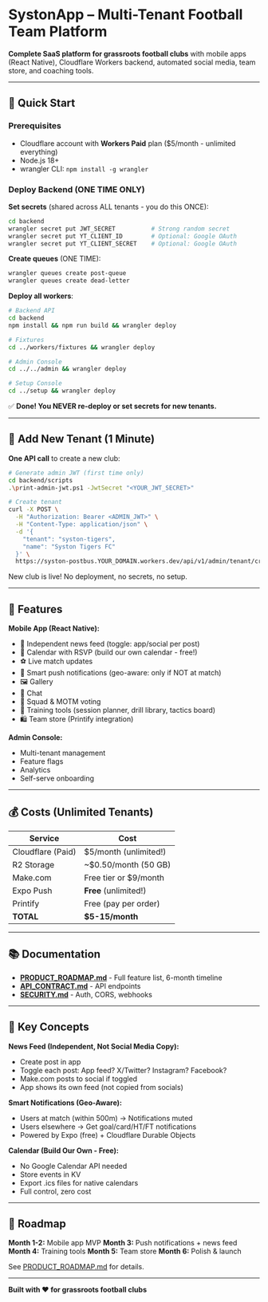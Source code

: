 # SystonApp – Multi-Tenant Football Team Platform

**Complete SaaS platform for grassroots football clubs** with mobile apps (React Native), Cloudflare Workers backend, automated social media, team store, and coaching tools.

---

## 🚀 Quick Start

### Prerequisites
- Cloudflare account with **Workers Paid** plan ($5/month - unlimited everything)
- Node.js 18+
- wrangler CLI: `npm install -g wrangler`

### Deploy Backend (ONE TIME ONLY)

**Set secrets** (shared across ALL tenants - you do this ONCE):
```bash
cd backend
wrangler secret put JWT_SECRET          # Strong random secret
wrangler secret put YT_CLIENT_ID        # Optional: Google OAuth
wrangler secret put YT_CLIENT_SECRET    # Optional: Google OAuth
```

**Create queues** (ONE TIME):
```bash
wrangler queues create post-queue
wrangler queues create dead-letter
```

**Deploy all workers**:
```bash
# Backend API
cd backend
npm install && npm run build && wrangler deploy

# Fixtures
cd ../workers/fixtures && wrangler deploy

# Admin Console
cd ../../admin && wrangler deploy

# Setup Console
cd ../setup && wrangler deploy
```

✅ **Done! You NEVER re-deploy or set secrets for new tenants.**

---

## 👥 Add New Tenant (1 Minute)

**One API call** to create a new club:

```bash
# Generate admin JWT (first time only)
cd backend/scripts
.\print-admin-jwt.ps1 -JwtSecret "<YOUR_JWT_SECRET>"

# Create tenant
curl -X POST \
  -H "Authorization: Bearer <ADMIN_JWT>" \
  -H "Content-Type: application/json" \
  -d '{
    "tenant": "syston-tigers",
    "name": "Syston Tigers FC"
  }' \
  https://syston-postbus.YOUR_DOMAIN.workers.dev/api/v1/admin/tenant/create
```

New club is live! No deployment, no secrets, no setup.

---

## 📱 Features

**Mobile App (React Native):**
- 📰 Independent news feed (toggle: app/social per post)
- 📅 Calendar with RSVP (build our own calendar - free!)
- ⚽ Live match updates
- 🔔 Smart push notifications (geo-aware: only if NOT at match)
- 🖼️ Gallery
- 💬 Chat
- 👥 Squad & MOTM voting
- 🏃 Training tools (session planner, drill library, tactics board)
- 🛍️ Team store (Printify integration)

**Admin Console:**
- Multi-tenant management
- Feature flags
- Analytics
- Self-serve onboarding

---

## 💰 Costs (Unlimited Tenants)

| Service | Cost |
|---------|------|
| Cloudflare (Paid) | $5/month (unlimited!) |
| R2 Storage | ~$0.50/month (50 GB) |
| Make.com | Free tier or $9/month |
| Expo Push | **Free** (unlimited!) |
| Printify | Free (pay per order) |
| **TOTAL** | **$5-15/month** |

---

## 📚 Documentation

- **[PRODUCT_ROADMAP.md](./PRODUCT_ROADMAP.md)** - Full feature list, 6-month timeline
- **[API_CONTRACT.md](./API_CONTRACT.md)** - API endpoints
- **[SECURITY.md](./SECURITY.md)** - Auth, CORS, webhooks

---

## 🔑 Key Concepts

**News Feed (Independent, Not Social Media Copy):**
- Create post in app
- Toggle each post: App feed? X/Twitter? Instagram? Facebook?
- Make.com posts to social if toggled
- App shows its own feed (not copied from socials)

**Smart Notifications (Geo-Aware):**
- Users at match (within 500m) → Notifications muted
- Users elsewhere → Get goal/card/HT/FT notifications
- Powered by Expo (free) + Cloudflare Durable Objects

**Calendar (Build Our Own - Free):**
- No Google Calendar API needed
- Store events in KV
- Export .ics files for native calendars
- Full control, zero cost

---

## 📅 Roadmap

**Month 1-2:** Mobile app MVP
**Month 3:** Push notifications + news feed
**Month 4:** Training tools
**Month 5:** Team store
**Month 6:** Polish & launch

See [PRODUCT_ROADMAP.md](./PRODUCT_ROADMAP.md) for details.

---

**Built with ❤️ for grassroots football clubs**
